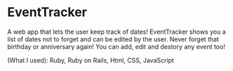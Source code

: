 EventTracker
============
A web app that lets the user keep track of dates! EventTracker shows you a list of dates 
not to forget and can be edited by the user. Never forget that birthday or anniversary again!
You can add, edit and destory any event too!

(What I used): Ruby, Ruby on Rails, Html, CSS, JavaScript
